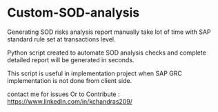 # Custom-SOD-analysis
Generating SOD risks analysis report manually take lot of time with SAP standard rule set at transactions level. 

Python script created to automate SOD analysis checks and complete detailed report will be generated in seconds.

This script is useful in implementation project when SAP GRC implementation is not done from client side.

contact me for issues Or to Contribute : https://www.linkedin.com/in/kchandras209/
